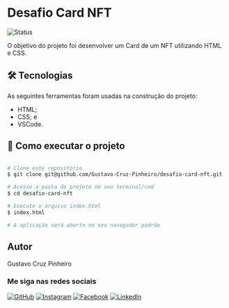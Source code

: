 # Desafio Card NFT

![Status](http://img.shields.io/static/v1?label=Status&message=Finalizado&color=GREEN&style=for-the-badge)

O objetivo do projeto foi desenvolver um Card de um NFT utilizando HTML e CSS.

## 🛠 Tecnologias

As seguintes ferramentas foram usadas na construção do projeto:

* HTML;
* CSS; e
* VSCode.

## 🚀 Como executar o projeto

```bash

# Clone este repositório
$ git clone git@github.com/Gustavo-Cruz-Pinheiro/desafio-card-nft.git

# Acesse a pasta do projeto no seu terminal/cmd
$ cd desafio-card-nft

# Execute o arquivo index.html
$ index.html

# A aplicação será aberta no seu navegador padrão

```

## Autor

Gustavo Cruz Pinheiro

### Me siga nas redes sociais

<a href="https:/https://github.com/Gustavo-Cruz-Pinheiro">![GitHub](https://img.shields.io/badge/github-%23121011.svg?style=for-the-badge&logo=github&logoColor=white)</a>
<a href="https://www.instagram.com/gusttavo.cruz">![Instagram](https://img.shields.io/badge/Instagram-%23E4405F.svg?style=for-the-badge&logo=Instagram&logoColor=white)</a>
<a href="https://www.facebook.com/gustavocruzpinheiro">![Facebook](https://img.shields.io/badge/Facebook-%231877F2.svg?style=for-the-badge&logo=Facebook&logoColor=white)</a>
<a href="https://www.linkedin.com/in/gustavo-cruz-pinheiro-61b852217/">![LinkedIn](https://img.shields.io/badge/linkedin-%230077B5.svg?style=for-the-badge&logo=linkedin&logoColor=white)</a>
